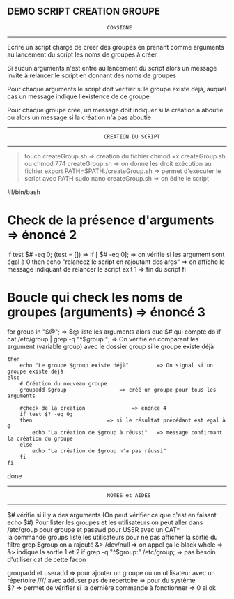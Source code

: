 DEMO SCRIPT CREATION GROUPE
-----------------------------------------------------------------------------------------------------------------------------------------------------------
									CONSIGNE
-----------------------------------------------------------------------------------------------------------------------------------------------------------

Ecrire un script chargé de créer des groupes en prenant comme arguments au lancement du script les noms de groupes à créer

Si aucun arguments n'est entré au lancement du script alors un message invite à relancer le script en donnant des noms de groupes

Pour chaque arguments le script doit vérifier si le groupe existe déjà, auquel cas un message indique l'existence de ce groupe

Pour chaque groupe créé, un message doit indiquer si la création a aboutie ou alors un message si la création n'a pas aboutie

-----------------------------------------------------------------------------------------------------------------------------------------------------------
								   CREATION DU SCRIPT
-----------------------------------------------------------------------------------------------------------------------------------------------------------

> touch createGroup.sh						=> création du fichier
> chmod +x createGroup.sh     ou chmod 774 createGroup.sh	=> on donne les droit exécution au fichier
> export PATH=$PATH:/createGroup.sh				=> permet d'exécuter le script avec PATH
> sudo nano createGroup.sh					=> on édite le script

#!/bin/bash

# Check de la présence d'arguments 				=> énoncé 2
if test $# -eq 0;  (test = []) => if [ $# -eq 0];		=> on vérifie si les argument sont égal à 0
then
	echo "relancez le script en rajoutant des args"		=> on affiche le message indiquant de relancer le script
	exit 1							=> fin du script
fi


# Boucle qui check les noms de groupes (arguments)		=> énoncé 3

for group in "$@";						=> $@ liste les arguments alors que $# qui compte
do 
	if cat /etc/group | grep -q "^$group:";			=> On vérifie en comparant les argument (variable group) avec le dossier group si le groupe existe déjà

	then
		echo "Le groupe $group existe déjà" 		=> On signal si un groupe existe déjà
	else 
		# Création du nouveau groupe
		groupadd $group					=> créé un groupe pour tous les arguments
		
		#check de la création 				=> énoncé 4
		if test $? -eq 0;
		then 						=> si le résultat précédant est egal à 0
			echo "La création de $group à réussi"	=> message confirmant la création du groupe
		else
			echo "La création de $group n'a pas réussi"
		fi
	fi
done

------------------------------------------------------------------------------------------------------------------------------------------------------------
									NOTES et AIDES	
------------------------------------------------------------------------------------------------------------------------------------------------------------

$# vérifie si il y a des arguments (On peut vérifier ce que c'est en faisant echo $#)
Pour lister les groupes et les utilisateurs on peut aller dans /etc/group pour groupe et passwd pour USER avec un CAT^		
la commande groups liste les utilisateurs
pour ne pas afficher la sortie du filtre grep $group on a rajouté &> /dev/null	=> on appel ça le black whole	=> &> indique la sortie 1 et 2
 if grep -q "^$group:" /etc/group; 		=> pas besoin d'utiliser cat de cette facon

groupadd et useradd => pour ajouter un groupe ou un utilisateur	avec un répertoire ////  avec adduser pas de répertoire => pour du système		
$?  => permet de vérifier si la dernière commande à fonctionner => 0 si ok